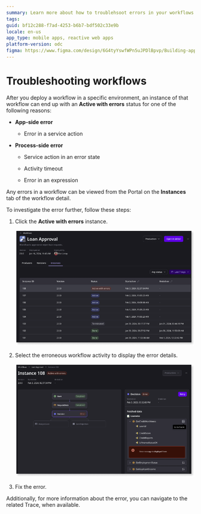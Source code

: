 ```yaml
---
summary: Learn more about how to troublehsoot errors in your workflows
tags: 
guid: bf12c288-f7ad-4253-b6b7-bdf502c33e9b
locale: en-us
app_type: mobile apps, reactive web apps
platform-version: odc
figma: https://www.figma.com/design/6G4tyYswfWPn5uJPDlBpvp/Building-apps?node-id=5860-10
---
```


# Troubleshooting workflows

After you deploy a workflow in a specific environment, an instance of that  workflow can end up with an **Active with errors** status for one of the following reasons:

* **App-side error**

    * Error in a service action

* **Process-side error**

    * Service action in an error state

    * Activity timeout

    * Error in an expression

Any errors in a workflow can be viewed from the Portal on the **Instances** tab of the workflow detail. 

To investigate the error further, follow these steps:

1. Click the **Active with errors** instance.

    ![Screenshot of workflows instances with their statuses](images/error-instance-pl.png "Workflow instances with their statuses")

1. Select the erroneous workflow activity to display the error details. 

    ![Screenshot of error details for the erroneous workflow activity](images/error-detail-pl.png "error details for the erroneous workflow activity")

1. Fix the error.   

Additionally, for more information about the error, you can navigate to the related Trace, when available. 
